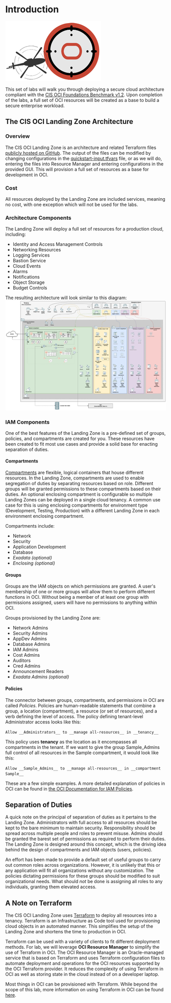 # Introduction

![CIS OCI Landing Zone Logo](images/landing%20zone%20icon.png " ")

This set of labs will walk you through deploying a secure cloud architecture compliant with the [CIS OCI Foundations Benchmark v1.2](https://www.cisecurity.org/benchmark/oracle_cloud/). Upon completion of the labs, a full set of OCI resources will be created as a base to build a secure enterprise workload.

## The CIS OCI Landing Zone Architecture

### Overview

The CIS OCI Landing Zone is an architecture and related Terraform files [publicly hosted on GitHub](https://github.com/oracle-quickstart/oci-cis-landingzone-quickstart). The output of the files can be modified by changing configurations in the [quickstart-input.tfvars](https://github.com/oracle-quickstart/oci-cis-landingzone-quickstart/blob/main/config/quickstart-input.tfvars) file, or as we will do, entering the files into Resource Manager and entering configurations in the provided GUI. This will provision a full set of resources as a base for development in OCI.

### Cost

All resources deployed by the Landing Zone are included services, meaning no cost, with one exception which will not be used for the labs.

### Architecture Components

The Landing Zone will deploy a full set of resources for a production cloud, including:

- Identity and Access Management Controls
- Networking Resources
- Logging Services
- Bastion Service
- Cloud Events
- Alarms
- Notifications
- Object Storage
- Budget Controls

The resulting architecture will look similar to this diagram: ![Single VCN Architecture](images/Architecture_Single_VCN.png "Single VCN Architecture")

### IAM Components

One of the best features of the Landing Zone is a pre-defined set of groups, policies, and compartments are created for you. These resources have been created to fit most use cases and provide a solid base for enacting separation of duties.

#### Compartments

[Compartments](https://www.ateam-oracle.com/post/oracle-cloud-infrastructure-compartments) are flexible, logical containers that house different resources. In the Landing Zone, compartments are used to enable segregation of duties by separating resources based on role. Different groups will be granted permissions to these compartments based on their duties. An optional enclosing compartment is configurable so multiple Landing Zones can be deployed in a single cloud tenancy. A common use case for this is using enclosing compartments for environment type (Development, Testing, Production) with a different Landing Zone in each environment enclosing compartment.

Compartments include:

- Network
- Security
- Application Development
- Database
- _Exadata (optional)_
- _Enclosing (optional)_

#### Groups

Groups are the IAM objects on which permissions are granted. A user's membership of one or more groups will allow them to perform different functions in OCI. Without being a member of at least one group with permissions assigned, users will have no permissions to anything within OCI.

Groups provisioned by the Landing Zone are:

- Network Admins
- Security Admins
- AppDev Admins
- Database Admins
- IAM Admins
- Cost Admins
- Auditors
- Cred Admins
- Announcement Readers
- _Exadata Admins (optional)_

#### Policies

The connector between groups, compartments, and permissions in OCI are called _Policies_. Policies are human-readable statements that combine a group, a location (compartment), a resource (or set of resources), and a verb defining the level of access. The policy defining tenant-level Administrator access looks like this:

```Allow __Administrators__ to __manage all-resources__ in __tenancy__```

This policy uses __tenancy__ as the location as it encompasses all compartments in the tenant. If we want to give the group Sample_Admins full control of all resources in the Sample compartment, it would look like this:

```Allow __Sample_Admins__ to __manage all-resources__ in __compartment Sample__```

These are a few simple examples. A more detailed explanation of policies in OCI can be found in [the OCI Documentation for IAM Policies](https://docs.oracle.com/en-us/iaas/Content/Identity/policieshow/how-policies-work.htm).

## Separation of Duties

A quick note on the principal of separation of duties as it pertains to the Landing Zone. Administrators with full access to all resources should be kept to the bare minimum to maintain security. Responsibility should be spread across multiple people and roles to prevent misuse. Admins should be granted the barest set of permissions as required to perform their duties. The Landing Zone is designed around this concept, which is the driving idea behind the design of compartments and IAM objects (users, policies).

An effort has been made to provide a default set of useful groups to carry out common roles across organizations. However, it is unlikely that this or any application will fit all organizations without any customization. The policies dictating permissions for these groups should be modified to suit organizational needs. What should _not_ be done is assigning all roles to any individuals, granting them elevated access.

## A Note on Terraform

The CIS OCI Landing Zone uses [Terraform](https://developer.hashicorp.com/terraform/intro) to deploy all resources into a tenancy. Terraform is an Infrastructure as Code tool used for provisioning cloud objects in an automated manner. This simplifies the setup of the Landing Zone and shortens the time to production in OCI.

Terraform can be used with a variety of clients to fit different deployment methods. For lab, we will leverage __OCI Resource Manager__ to simplify the use of Terraform in OCI. The OCI Resource Manager is an Oracle-managed service that is based on Terraform and uses Terraform configuration files to automate deployment and operations for the OCI resources supported by the OCI Terraform provider. It reduces the complexity of using Terraform in OCI as well as storing state in the cloud instead of on a developer laptop.

Most things in OCI can be provisioned with Terraform. While beyond the scope of this lab, more information on using Terraform in OCI can be found [here](https://docs.oracle.com/en-us/iaas/Content/API/SDKDocs/terraform.htm).
